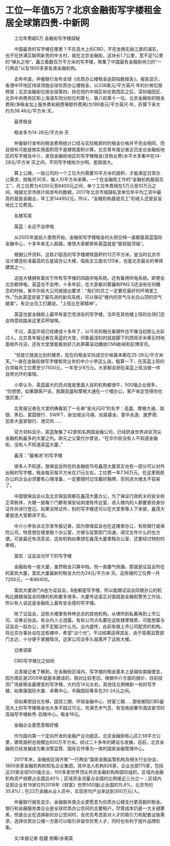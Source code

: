 # 工位一年值5万？北京金融街写字楼租金居全球第四贵-中新网

　　工位年费超5万 金融街写字楼探秘

　　中国最贵的写字楼在哪里？不在高大上的CBD，不在坐拥无敌江景的浦东，也不在挤满互联网新贵的中关村，就在北京金融街。这块长1.7公里，宽不足1公里的“弹丸之地”，矗立着数百万平方米的写字楼，聚集了中国最有金融影响力的“一行两会”以及1800多家各类金融机构。

　　去年年底，仲量联行发布全球《优质办公楼租金追踪指数报告》。报告显示，香港中环地区持续领跑全球优质办公楼租金，以338美元/平方英尺·年的价格位居榜首；北京金融街位居全球第四，排在纽约中城区和伦敦西区之后，深圳福田区、北京中央商务区和上海浦东则分别位列第七、第八和第十一位。北京金融街的租金费用(净租金加上服务费和税费等额外费用)为189美元/平方英尺·年，折算下来大约为38.46元/平方米·天。

　　最贵租金

　　租金多为14-28元/平方米·天

　　仲量联行发布的租金费用统计口径与实际租房时的租金价格并不完全相同，而且很有可能是按实用面积而不是建筑面积计算。北京青年报记者近日走访金融街地区的写字楼及中介，发现金融街地区的写字楼租金(含物业费)水平大多集中在14-28元/平方米·天之间，不同写字楼档次分明，差距很大。

　　算上公摊，一般公司的一个工位大约需要10平方米的面积，才能满足日常办公需求，按每月30天、每人10平方米来算，一个在金融街工作的“金融机构基层员工”，月工位费为4200元至8400元之间，单个工位年费用在5万元至10万元之间。根据北京市统计局发布的数据，2017年北京市城镇私营单位年平均工资中最高的就是金融业，年工资144952元。所以，“金融机构基层员工”的收入还是妥妥地比工位费高。

　　名楼写真

　　英蓝：永远不会停电

　　从2005年底投入使用开始，金融街写字楼租金的头把交椅一直都是英蓝国际金融中心，十多年来无人超越，难怪大家都笑称英蓝就是“鄙视链顶端”。

　　根据公开资料，这栋21层高的写字楼建筑面积约12万平方米，是当时北京市设计建造标准最高的五星级办公大楼，临街主立面长120米，也是北京最长的单体建筑之一。

　　这座大楼拥有着优于所有写字楼的四路供电系统，还有备用供电系统。即便全北京都停电，英蓝也不会停。十多年前，在大家都对雾霾和PM2.5还没有任何概念的时候，某华尔街大公司就提出要求：“我们的员工一定要在最好的环境里工作。”为此英蓝安装了最先进的新风系统，可以保证“楼内的空气与长白山顶的空气媲美”。有企业员工打趣说，“上班比在家精神”。

　　英蓝也是金融街上最早有星巴克进驻的写字楼，当年在其他楼上班的白领们还会特意绕路来这里买杯咖啡。

　　不过，英蓝毕竟已经建成十多年了，以今天的眼光看硬件也不像当初那么光彩过人。北京青年报记者在英蓝的大堂，印象最深刻的就是脚下的西班牙米黄石材地面格外光洁，还有大堂里能看到好几处屏幕滚动播放CNN新闻和彭博资讯。

　　“但是它就是比别的楼贵，现在的租金实际成交价格基本都在25-28元/平方米·天。”一直在金融街做写字楼租赁业务的中介小李这么说。粗算一下，在英蓝上班的白领每月工位费至少7500元，一年至少9万元。大家都会把在英蓝上班当做一件自带光环的事情。

　　小李认为，英蓝最大的亮点就是里面入驻的机构都很牛，500强企业很多， “你想想，如果跟客户说，我跟高盛和摩根大通在一个楼办公，客户肯定觉得你也很厉害。”

　　北青报记者在大堂的确看到了一长串“金光闪闪”的名字：高盛、摩根大通、瑞银、黑石、富国银行、SWIFT、新加坡淡马锡、丝路基金、普华永道、施罗德、加拿大皇家银行、港交所……

　　官方资料显示，英蓝聚集了42家知名跨国金融公司，已经跻身世界进驻顶尖金融机构最多的大厦之列。欧元之父蒙代尔曾说，“在华尔街没有人不知道金融街，没有人不知道英蓝大厦。”

　　鑫茂：“最难进”的写字楼

　　很多人不知道，银保监会所在的金融街15号鑫茂大厦其实也有一部分可以对外出租的写字楼，租金每天每平方米在21元左右，工位费一年7.56万元。在这里租房办公的企业必须要有心理准备，一定要随时记住戴好胸牌，否则进大楼太不容易了。

　　中国银保监会以及北京保监局都在鑫茂大厦办公，为了保证行政机关的安全和正常秩序，大楼一层每个门都有保安站岗或有传达室，进入楼内的人都要查验身份证件并进行登记。如果没带证件，别的写字楼还可以在大堂里等人下来接，鑫茂大厦是连大堂都进不去。

　　中介小李告诉北京青年报记者，因为银保监会也在这楼里办公，有些银行或保险公司，特意想在楼里租个办公室，方便与监管部门沟通，递交文件什么的也方便。可是最近有消息说，这些机构如果想在鑫茂大厦里租办公室，还要经过特别的审核。

　　富凯：证监会光环下的写字楼

　　金融街有一座大厦，虽然租金只算中档，但一直霸气侧漏，那就是证监会所在的富凯大厦。富凯大厦最新的租金大约为24元/平方米·天。这栋楼的工位费一月7200元，一年86400。

　　富凯大厦进门A座为证监会，B座都是写字楼，所以能跟证监会同楼办公的机构比跟银保监会同楼的机构要多很多。大厦传达室正对面就是金融街警务工作站，所以有人说这是金融街上最有安全感的写字楼。

　　除了证监会，这栋大楼里有林林总总的其他机构，从律所到私募再到上市公司、证券业协会。有业内人士透露，有些公司点名要在这栋楼里租房，可能想着与证监会一起办公，说不定能沾什么光。业内盛传，此前有做上市公司配资的机构，将北京办事处设在这栋楼中，希望“沾个光”。不过结果适得其反，由于距离监管部门太近，十分便于掌握情况，这家公司没多久就离开了这栋大楼。

　　记者调查

　　CBD写字楼比之如何

　　北青报记者了解到，在金融街区域内，写字楼的租金基本上是越往南越便宜，因为南区是2000年就基本建成的，相对比较老旧。根据中介方面的报价，目前投资广场是租金最便宜的写字楼，大约在14元左右，其他往北稍微新一些的写字楼，如泰康国际大厦、卓著中心、丰融国际等多在20-24元之间。

　　但如果把目光东移，国贸三期、环球金融中心、财富三期……那些朝阳CBD最高大上的写字楼租金也大多不超过15元，充满艺术气息、有宝格丽奢华酒店紧邻的高端写字楼新秀-启皓中心，租金18元。

　　金融企业更愿意租好楼

　　作为国内第一个定向开发的金融产业功能区，北京金融街核心区2.59平方公里，建筑面积总规模达600万平方米。经过二十多年的建设与发展，目前，北京金融街已经发展成为集决策监管、国际合作等为一体的国家金融管理中心。

　　2017年末，金融街区域齐聚“一行两会”国家金融监管机构及相关行业协会、1800余家金融机构和知名企业集团，其中法人机构826家，企业总部175家，包括近20家全球500强企业，100多家世界顶尖外资金融机构和国际组织。区域内金融机构资产规模占全国近40%；区域资金流量占全国的比例接近三分之一；区域内总部企业有19家位列2018年《财富》世界500强(占全国的15.8%，北京市的35.8%)；在23万金融从业人员中，实现劳均产出率达到300万元/人。

　　仲量联行报告显示，金融服务类企业更愿意为优质办公楼支付更高额的租金。银行和金融服务类企业是全球优质办公空间的主要租户。尽管成本仍是一大关键要素，但是企业在选择新的办公空间时，会优先考虑其对人才的吸引力和配套设施需求。选择优质办公楼一方面可以吸引并留住优秀人才，同时也有利于提升品牌形象。

　　文/本报记者 程婕 统筹/余美英
